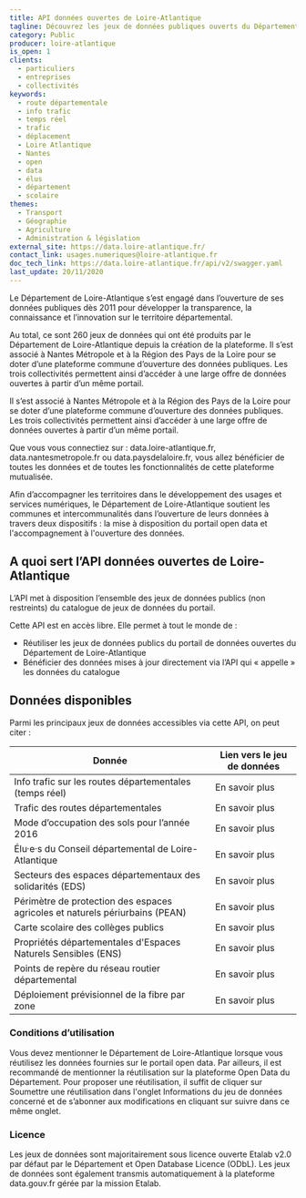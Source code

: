 ```yaml
---
title: API données ouvertes de Loire-Atlantique
tagline: Découvrez les jeux de données publiques ouverts du Département de Loire Atlantique
category: Public
producer: loire-atlantique
is_open: 1
clients:
  - particuliers
  - entreprises
  - collectivités
keywords:
  - route départementale
  - info trafic
  - temps réel
  - trafic
  - déplacement
  - Loire Atlantique
  - Nantes
  - open
  - data
  - élus
  - département
  - scolaire
themes:
  - Transport
  - Géographie
  - Agriculture
  - Administration & législation
external_site: https://data.loire-atlantique.fr/
contact_link: usages.numeriques@loire-atlantique.fr
doc_tech_link: https://data.loire-atlantique.fr/api/v2/swagger.yaml
last_update: 20/11/2020
---
```


Le Département de Loire-Atlantique s’est engagé dans l’ouverture de ses données publiques dès 2011 pour développer la transparence, la connaissance et l’innovation sur le territoire départemental.

Au total, ce sont 260 jeux de données qui ont été produits par le Département de Loire-Atlantique depuis la création de la plateforme. Il s’est associé à Nantes Métropole et à la Région des Pays de la Loire pour se doter d’une plateforme commune d’ouverture des données publiques. Les trois collectivités permettent ainsi d’accéder à une large offre de données ouvertes à partir d’un même portail.

Il s’est associé à Nantes Métropole et à la Région des Pays de la Loire pour se doter d’une plateforme commune d’ouverture des données publiques. Les trois collectivités permettent ainsi d’accéder à une large offre de données ouvertes à partir d’un même portail.

Que vous vous connectiez sur : <External href='https://data.loire-atlantique.fr/'>data.loire-atlantique.fr</External>, <External href='https://data.nantesmetropole.fr/'>data.nantesmetropole.fr</External> ou <External href='https://data.paysdelaloire.fr/'>data.paysdelaloire.fr</External>, vous allez bénéficier de toutes les données et de toutes les fonctionnalités de cette plateforme mutualisée.

Afin d’accompagner les territoires dans le développement des usages et services numériques, le Département de Loire-Atlantique soutient les communes et intercommunalités dans l’ouverture de leurs données à travers deux dispositifs : la mise à disposition du portail open data et l'accompagnement à l'ouverture des données.

## A quoi sert l’API données ouvertes de Loire-Atlantique

L’API met à disposition l’ensemble des jeux de données publics (non restreints) du catalogue de jeux de données du portail.

Cette API est en accès libre. Elle permet à tout le monde de :

- Réutiliser les jeux de données publics du portail de données ouvertes du Département de Loire-Atlantique
- Bénéficier des données mises à jour directement via l’API qui « appelle » les données du catalogue

## Données disponibles

Parmi les principaux jeux de données accessibles via cette API, on peut citer :

| Donnée                                                                       | Lien vers le jeu de données                                                                                                                                                      |
| ---------------------------------------------------------------------------- | -------------------------------------------------------------------------------------------------------------------------------------------------------------------------------- |
| Info trafic sur les routes départementales (temps réel)                      | <External href='https://data.loire-atlantique.fr/explore/dataset/224400028_info-route-departementale/api/'>En savoir plus</External>                                             |
| Trafic des routes départementales                                            | <External href='https://data.loire-atlantique.fr/explore/dataset/224400028_trafic-routes-departementales-de-loire-atlantique/api/'>En savoir plus</External>                     |
| Mode d’occupation des sols pour l’année 2016                                 | <External href='https://data.loire-atlantique.fr/explore/dataset/224400028_modes-doccupation-des-sols-bd-mos-en-loire-atlantique-2016/api/'>En savoir plus</External>            |
| Élu·e·s du Conseil départemental de Loire-Atlantique                         | <External href='https://data.loire-atlantique.fr/explore/dataset/224400028_elus-du-conseil-departemental-de-loire-atlantique/api/'>En savoir plus</External>                     |
| Secteurs des espaces départementaux des solidarités (EDS)                    | <External href='https://data.loire-atlantique.fr/explore/dataset/224400028_secteurs-des-eds-du-departement-de-loire-atlantique/api/'>En savoir plus</External>                   |
| Périmètre de protection des espaces agricoles et naturels périurbains (PEAN) | <External href='https://data.loire-atlantique.fr/explore/dataset/224400028_perimetre-pean-de-loire-atlantique/api/'>En savoir plus</External>                                    |
| Carte scolaire des collèges publics                                          | <External href='https://data.loire-atlantique.fr/explore/dataset/224400028_carte-scolaire-des-colleges-publics-de-loire-atlantique/api/'>En savoir plus</External>               |
| Propriétés départementales d'Espaces Naturels Sensibles (ENS)                | <External href='https://data.loire-atlantique.fr/explore/dataset/224400028_proprietes-deps-d-espaces-naturels-sensibles-en-loire-atlantique/api/'>En savoir plus</External>      |
| Points de repère du réseau routier départemental                             | <External href='https://data.loire-atlantique.fr/explore/dataset/224400028_points-de-repere-du-reseau-routier-departemental-de-loire-atlantique/api/'>En savoir plus</External>  |
| Déploiement prévisionnel de la fibre par zone                                | <External href='https://data.loire-atlantique.fr/explore/dataset/812827830_zones-deploiement-previsionnel-fibre-par-departement-loire-atlantique/api/'>En savoir plus</External> |

### Conditions d’utilisation

Vous devez mentionner le Département de Loire-Atlantique lorsque vous réutilisez les données fournies sur le portail open data. Par ailleurs, il est recommandé de mentionner la réutilisation sur la plateforme Open Data du Département. Pour proposer une réutilisation, il suffit de cliquer sur Soumettre une réutilisation dans l'onglet Informations du jeu de données concerné et de s’abonner aux modifications en cliquant sur suivre dans ce même onglet.

### Licence

Les jeux de données sont majoritairement sous licence ouverte Etalab v2.0 par défaut par le Département et Open Database Licence (ODbL). Les jeux de données sont également transmis automatiquement à la plateforme <External href='https://data.gouv.fr'>data.gouv.fr</External> gérée par la mission Etalab.
